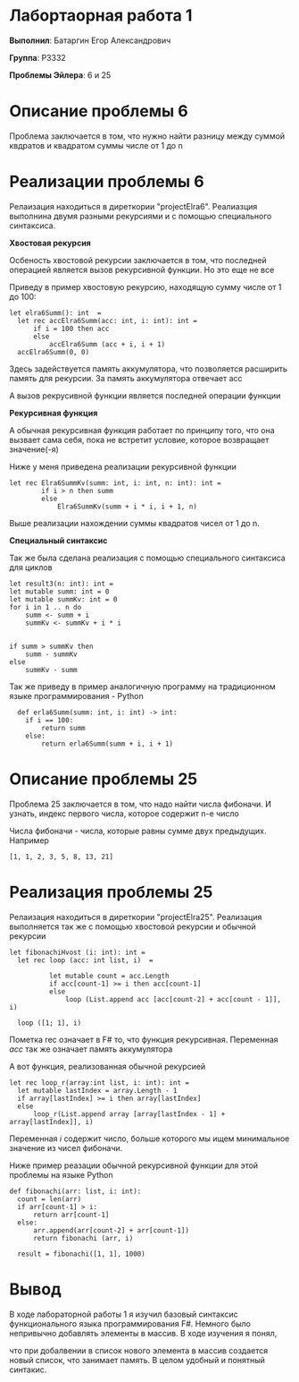 

# **Лабортаорная работа 1**
**Выполнил**: Батаргин Егор Александрович

**Группа**: P3332

**Проблемы Эйлера**: 6 и 25
# Описание проблемы 6
  Проблема заключается в том, что нужно найти разницу между суммой квдратов и квадратом суммы числе от 1 до n
# Реализации проблемы 6
  Релаизация находиться в диреткории "projectElra6". Реалиазция выполнина двумя разными рекурсиями и с помощью специального синтаксиса. 
  
  **Хвостовая рекурсия**

  Осбеность хвостовой рекурсии заключается в том, что последней операцией является вызов рекурсивной функции. Но это еще не все

  Приведу в пример хвостовую рекурсию, находящую сумму числе от 1 до 100:

    let elra6Summ(): int  = 
      let rec accElra6Summ(acc: int, i: int): int =
          if i = 100 then acc
          else
              accElra6Summ (acc + i, i + 1)
      accElra6Summ(0, 0)
  Здесь задействуется память аккумулятора, что позволяется расширить память для рекурсии. За память аккумулятора отвечает acc
  
  А вызов рекрусивной функции является последней операции функции

  **Рекурсивная функция**

  А обычная рекурсивная функция работает по принципу того, что она вызвает сама себя, пока не встретит условие, которое возвращает значение(-я)

  Ниже у меня приведена реализации рекурсивной функции 

    let rec Elra6SummKv(summ: int, i: int, n: int): int = 
            if i > n then summ
            else
                Elra6SummKv(summ + i * i, i + 1, n)
  Выше реализации нахождении суммы квадратов чисел от 1 до n.

  **Специальный синтаксис**

  Так же была сделана реализация с помощью специального синтаксиса для циклов

    let result3(n: int): int =
    let mutable summ: int = 0
    let mutable summKv: int = 0
    for i in 1 .. n do
        summ <- summ + i
        summKv <- summKv + i * i
    
    
    if summ > summKv then
        summ - summKv
    else
        summKv - summ
    

  Так же приведу в пример аналогичную программу на традиционном языке программирования - Python

      def erla6Summ(summ: int, i: int) -> int:
        if i == 100:
            return summ
        else:
            return erla6Summ(summ + i, i + 1)
  
  
  # Описание проблемы 25

  Проблема 25 заключается в том, что надо найти числа фибоначи. И узнать, индекс первого числа, которое содержит n-е число

  Числа фибоначи - числа, которые равны сумме двух предыдущих. Например

    [1, 1, 2, 3, 5, 8, 13, 21]

   # Реализация проблемы 25

  Релаизация находиться в диреткории "projectElra25". Реализация выполняется так же с помощью хвостовой рекурсии и обычной рекурсии

    let fibonachiHvost (i: int): int = 
      let rec loop (acc: int list, i)  = 
              
              let mutable count = acc.Length
              if acc[count-1] >= i then acc[count-1]
              else
                  loop (List.append acc [acc[count-2] + acc[count - 1]], i)
    
      loop ([1; 1], i)

  Пометка rec означает в F# то, что функция рекурсивная.  Переменная _acc_ так же означает память аккумулятора

  А вот функция, реализованная обычной рекурсией
  
    let rec loop_r(array:int list, i: int): int =
      let mutable lastIndex = array.Length - 1
      if array[lastIndex] >= i then array[lastIndex]
      else
          loop_r(List.append array [array[lastIndex - 1] + array[lastIndex]], i)
  Переменная _i_ содержит число, больше которого мы ищем минимальное значение из чисел фибоначи. 

  Ниже пример реазации обычной рекурсивной функции для этой проблемы на языке Python

    def fibonachi(arr: list, i: int):
      count = len(arr)
      if arr[count-1] > i:
          return arr[count-1]
      else:
          arr.append(arr[count-2] + arr[count-1])
          return fibonachi (arr, i)
  
      result = fibonachi([1, 1], 1000)
# Вывод

В ходе лабораторной работы 1 я изучил базовый синтаксис функционального языка программирования F#. Немного было непривычно добавлять элементы в массив. В ходе изучения я понял, 

что при добалвении в список нового элемента в массив создается новый список, что занимает память. В целом удобный и понятный синтакис. 
  
  


